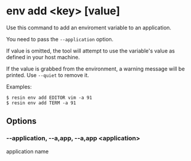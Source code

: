 # env add &#60;key&#62; [value]

Use this command to add an enviroment variable to an application.

You need to pass the `--application` option.

If value is omitted, the tool will attempt to use the variable's value
as defined in your host machine.

If the value is grabbed from the environment, a warning message will be printed.
Use `--quiet` to remove it.

Examples:

	$ resin env add EDITOR vim -a 91
	$ resin env add TERM -a 91

## Options

### --application, --a,app, --a,app &#60;application&#62;

application name